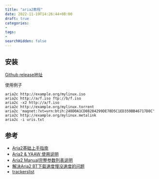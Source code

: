 ```yaml
---
title: "aria2教程"
date: 2022-11-19T14:26:44+08:00
draft: true
categories:
- 
tags:
- 
searchHidden: false
---
```


## 安装

[Github release地址](https://github.com/aria2/aria2/releases)

使用例子
```
aria2c http://example.org/mylinux.iso
aria2c http://a/f.iso ftp://b/f.iso
aria2c -x2 http://a/f.iso
aria2c http://example.org/mylinux.torrent
aria2c 'magnet:?xt=urn:btih:248D0A1CD08284299DE78D5C1ED359BB46717D8C'
aria2c http://example.org/mylinux.metalink
aria2c -i uris.txt
```

## 参考
- [Aria2基础上手指南](https://zhuanlan.zhihu.com/p/30666881)
- [Aria2 & YAAW 使用说明](http://aria2c.com/usage.html)
- [Aria2 Manual完整参数列表说明](https://aria2.github.io/manual/en/html/aria2c.html)
- [解决Aria2 BT下载速度慢没速度的问题](http://www.senra.me/solutions-to-aria2-bt-metalink-download-slowly/)
- [trackerslist](https://github.com/ngosang/trackerslist)